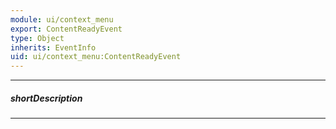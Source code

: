 ```yaml
---
module: ui/context_menu
export: ContentReadyEvent
type: Object
inherits: EventInfo
uid: ui/context_menu:ContentReadyEvent
---
```

---
##### shortDescription
<!-- Description goes here -->

---
<!-- Description goes here -->